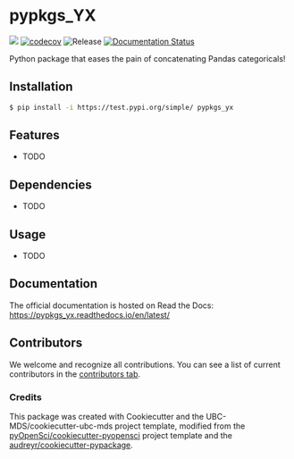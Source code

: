 # pypkgs_YX 

![](https://github.com/williamxu7/pypkgs_yx/workflows/build/badge.svg) [![codecov](https://codecov.io/gh/williamxu7/pypkgs_yx/branch/main/graph/badge.svg)](https://codecov.io/gh/williamxu7/pypkgs_yx) ![Release](https://github.com/williamxu7/pypkgs_yx/workflows/Release/badge.svg) [![Documentation Status](https://readthedocs.org/projects/pypkgs_yx/badge/?version=latest)](https://pypkgs_yx.readthedocs.io/en/latest/?badge=latest)

Python package that eases the pain of concatenating Pandas categoricals!

## Installation

```bash
$ pip install -i https://test.pypi.org/simple/ pypkgs_yx
```

## Features

- TODO

## Dependencies

- TODO

## Usage

- TODO

## Documentation

The official documentation is hosted on Read the Docs: https://pypkgs_yx.readthedocs.io/en/latest/

## Contributors

We welcome and recognize all contributions. You can see a list of current contributors in the [contributors tab](https://github.com/williamxu7/pypkgs_yx/graphs/contributors).

### Credits

This package was created with Cookiecutter and the UBC-MDS/cookiecutter-ubc-mds project template, modified from the [pyOpenSci/cookiecutter-pyopensci](https://github.com/pyOpenSci/cookiecutter-pyopensci) project template and the [audreyr/cookiecutter-pypackage](https://github.com/audreyr/cookiecutter-pypackage).
